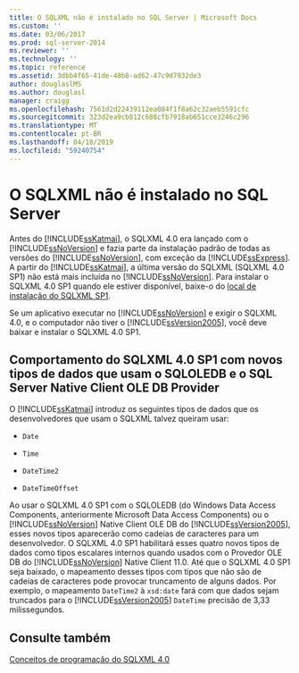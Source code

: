 ```yaml
---
title: O SQLXML não é instalado no SQL Server | Microsoft Docs
ms.custom: ''
ms.date: 03/06/2017
ms.prod: sql-server-2014
ms.reviewer: ''
ms.technology: ''
ms.topic: reference
ms.assetid: 3dbb4f65-41de-48b8-ad62-47c9d7932de3
author: douglaslMS
ms.author: douglasl
manager: craigg
ms.openlocfilehash: 7561d2d22439112ea084f1f8a62c32aeb5591cfc
ms.sourcegitcommit: 323d2ea9cb812c688cfb7918ab651cce3246c296
ms.translationtype: MT
ms.contentlocale: pt-BR
ms.lasthandoff: 04/18/2019
ms.locfileid: "59240754"
---
```

# <a name="sqlxml-is-not-installed-in-sql-server"></a>O SQLXML não é instalado no SQL Server
  Antes do [!INCLUDE[ssKatmai](../../includes/sskatmai-md.md)], o SQLXML 4.0 era lançado com o [!INCLUDE[ssNoVersion](../../includes/ssnoversion-md.md)] e fazia parte da instalação padrão de todas as versões do [!INCLUDE[ssNoVersion](../../includes/ssnoversion-md.md)], com exceção da [!INCLUDE[ssExpress](../../includes/ssexpress-md.md)]. A partir do [!INCLUDE[ssKatmai](../../includes/sskatmai-md.md)], a última versão do SQLXML (SQLXML 4.0 SP1) não está mais incluída no [!INCLUDE[ssNoVersion](../../includes/ssnoversion-md.md)]. Para instalar o SQLXML 4.0 SP1 quando ele estiver disponível, baixe-o do [local de instalação do SQLXML SP1](https://www.microsoft.com/download/details.aspx?id=16978).  
  
 Se um aplicativo executar no [!INCLUDE[ssNoVersion](../../includes/ssnoversion-md.md)] e exigir o SQLXML 4.0, e o computador não tiver o [!INCLUDE[ssVersion2005](../../includes/ssversion2005-md.md)], você deve baixar e instalar o SQLXML 4.0 SP1.  
  
## <a name="sqlxml-40-sp1-behavior-with-new-data-types-using-sqloledb-and-sql-server-native-client-ole-db-provider"></a>Comportamento do SQLXML 4.0 SP1 com novos tipos de dados que usam o SQLOLEDB e o SQL Server Native Client OLE DB Provider  
 O [!INCLUDE[ssKatmai](../../includes/sskatmai-md.md)] introduz os seguintes tipos de dados que os desenvolvedores que usam o SQLXML talvez queiram usar:  
  
-   `Date`  
  
-   `Time`  
  
-   `DateTime2`  
  
-   `DateTimeOffset`  
  
 Ao usar o SQLXML 4.0 SP1 com o SQLOLEDB (do Windows Data Access Components, anteriormente Microsoft Data Access Components) ou o [!INCLUDE[ssNoVersion](../../includes/ssnoversion-md.md)] Native Client OLE DB do [!INCLUDE[ssVersion2005](../../includes/ssversion2005-md.md)], esses novos tipos aparecerão como cadeias de caracteres para um desenvolvedor. O SQLXML 4.0 SP1 habilitará esses quatro novos tipos de dados como tipos escalares internos quando usados com o Provedor OLE DB do [!INCLUDE[ssNoVersion](../../includes/ssnoversion-md.md)] Native Client 11.0. Até que o SQLXML 4.0 SP1 seja baixado, o mapeamento desses tipos com tipos que não são de cadeias de caracteres pode provocar truncamento de alguns dados. Por exemplo, o mapeamento `DateTime2` à `xsd:date` fará com que dados sejam truncados para o [!INCLUDE[ssVersion2005](../../includes/ssversion2005-md.md)] `DateTime` precisão de 3,33 milissegundos.  
  
## <a name="see-also"></a>Consulte também  
 [Conceitos de programação do SQLXML 4.0](sqlxml-4-0-programming-concepts.md)  
  
  
